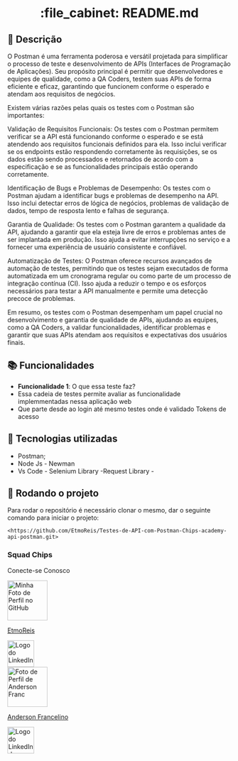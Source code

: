 <h1 align="center">:file_cabinet:  README.md</h1>

## :memo: Descrição
O Postman é uma ferramenta poderosa e versátil projetada para simplificar o processo de teste e desenvolvimento de APIs (Interfaces de Programação de Aplicações). Seu propósito principal é permitir que desenvolvedores e equipes de qualidade, como a QA Coders, testem suas APIs de forma eficiente e eficaz, garantindo que funcionem conforme o esperado e atendam aos requisitos de negócios.

Existem várias razões pelas quais os testes com o Postman são importantes:

Validação de Requisitos Funcionais: Os testes com o Postman permitem verificar se a API está funcionando conforme o esperado e se está atendendo aos requisitos funcionais definidos para ela. Isso inclui verificar se os endpoints estão respondendo corretamente às requisições, se os dados estão sendo processados ​​e retornados de acordo com a especificação e se as funcionalidades principais estão operando corretamente.

Identificação de Bugs e Problemas de Desempenho: Os testes com o Postman ajudam a identificar bugs e problemas de desempenho na API. Isso inclui detectar erros de lógica de negócios, problemas de validação de dados, tempo de resposta lento e falhas de segurança.

Garantia de Qualidade: Os testes com o Postman garantem a qualidade da API, ajudando a garantir que ela esteja livre de erros e problemas antes de ser implantada em produção. Isso ajuda a evitar interrupções no serviço e a fornecer uma experiência de usuário consistente e confiável.

Automatização de Testes: O Postman oferece recursos avançados de automação de testes, permitindo que os testes sejam executados de forma automatizada em um cronograma regular ou como parte de um processo de integração contínua (CI). Isso ajuda a reduzir o tempo e os esforços necessários para testar a API manualmente e permite uma detecção precoce de problemas.

Em resumo, os testes com o Postman desempenham um papel crucial no desenvolvimento e garantia de qualidade de APIs, ajudando as equipes, como a QA Coders, a validar funcionalidades, identificar problemas e garantir que suas APIs atendam aos requisitos e expectativas dos usuários finais.

## :books: Funcionalidades
* <b>Funcionalidade 1</b>: O que essa teste faz?
* Essa cadeia de testes permite avaliar as funcionalidade implemmentadas nessa aplicação web
* Que parte desde ao login até mesmo testes onde é validado Tokens de acesso
  

## :wrench: Tecnologias utilizadas
* Postman;
* Node Js - Newman
* Vs Code - Selenium Library -Request Library -

## :rocket: Rodando o projeto
Para rodar o repositório é necessário clonar o mesmo, dar o seguinte comando para iniciar o projeto:
```
<https://github.com/EtmoReis/Testes-de-API-com-Postman-Chips-academy-api-postman.git>
```
<!DOCTYPE html>
<html lang="en">
<head>
    <meta charset="UTF-8">
    <meta name="viewport" content="width=device-width, initial-scale=1.0">
    <title>Squad Chips</title>
</head>
<body>
    <h3>Squad Chips</h3>
    <p>Conecte-se Conosco</p>
    <a href="https://github.com/EtmoReis">
        <img src="https://github.com/EtmoReis.png" alt="Minha Foto de Perfil no GitHub" width="90">
    </a>
    <p><a href="https://www.linkedin.com/in/etmo-reis-bb46bb26a/">EtmoReis</a></p>
    <a href="https://www.linkedin.com/in/etmo-reis-bb46bb26a/">
        <img src="https://upload.wikimedia.org/wikipedia/commons/c/ca/LinkedIn_logo_initials.png" alt="Logo do LinkedIn" width="60">
    </a>
    <br>
    <a href="https://github.com/AndersonFranc">
        <img src="https://github.com/AndersonFranc.png" alt="Foto de Perfil de Anderson Franc" width="90">
    </a>
    <p><a href="https://www.linkedin.com/in/anderson-francelino-/">Anderson Francelino</a></p>
    <a href="https://www.linkedin.com/in/andersonfranc">
        <img src="https://upload.wikimedia.org/wikipedia/commons/c/ca/LinkedIn_logo_initials.png" alt="Logo do LinkedIn de Anderson Franc" width="60">
    </a>
</body>
</html>


